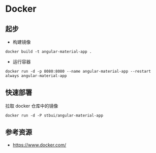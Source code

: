 # Docker

## 起步

- 构建镜像

```
docker build -t angular-material-app .
```

- 运行容器

```
docker run -d -p 8080:8080 --name angular-material-app --restart always angular-material-app
```

## 快速部署

拉取 docker 仓库中的镜像

```
docker run -d -P stbui/angular-material-app
```

## 参考资源

- https://www.docker.com/

